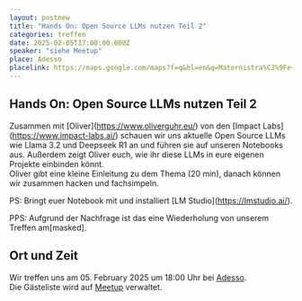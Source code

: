 ```yaml
---
layout: postnew
title: "Hands On: Open Source LLMs nutzen Teil 2"
categories: treffen
date: 2025-02-05T17:00:00.000Z
speaker: "siehe Meetup"
place: Adesso
placelink: https://maps.google.com/maps?f=q&hl=en&q=Maternistra%C3%9Fe+17%2C+01067+Dresden%2C+Dresden%2C+de
---
```


## Hands On: Open Source LLMs nutzen Teil 2
<p>Zusammen mit [Oliver](<a href="https://www.oliverguhr.eu/" class="linkified">https://www.oliverguhr.eu/</a>) von den [Impact Labs](<a href="https://www.impact-labs.ai/" class="linkified">https://www.impact-labs.ai/</a>) schauen wir uns aktuelle Open Source LLMs wie Llama 3.2 und Deepseek R1 an und führen sie auf unseren Notebooks aus. Außerdem zeigt Oliver euch, wie ihr diese LLMs in eure eigenen Projekte einbinden könnt.<br/>Oliver gibt eine kleine Einleitung zu dem Thema (20 min), danach können wir zusammen hacken und fachsimpeln.</p> <p>PS: Bringt euer Notebook mit und installiert [LM Studio](<a href="https://lmstudio.ai/" class="linkified">https://lmstudio.ai/</a>).</p> <p>PPS: Aufgrund der Nachfrage ist das eine Wiederholung von unserem Treffen am[masked].</p> 

## Ort und Zeit
Wir treffen uns am 05. February 2025 um 18:00 Uhr bei [Adesso](https://maps.google.com/maps?f=q&hl=en&q=Maternistra%C3%9Fe+17%2C+01067+Dresden%2C+Dresden%2C+de).  
Die Gästeliste wird auf [Meetup](https://www.meetup.com/net-user-group-dresden/events/305789034/) verwaltet.
